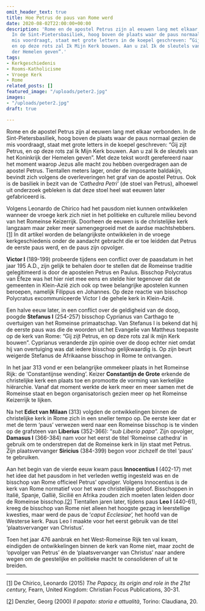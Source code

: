 ```yaml
---
omit_header_text: true
title: Hoe Petrus de paus van Rome werd
date: 2020-08-02T22:00:00+00:00
description: 'Rome en de apostel Petrus zijn al eeuwen lang met elkaar verbonden.
  In de Sint-Pietersbasiliek, hoog boven de plaats waar de paus normaal gezien de
  mis voordraagt, staat met grote letters in de koepel geschreven: “Gij zijt Petrus,
  en op deze rots zal Ik Mijn Kerk bouwen. Aan u zal Ik de sleutels van het Koninkrijk
  der Hemelen geven”.'
tags:
- Kerkgeschiedenis
- Rooms-Katholicisme
- Vroege Kerk
- Rome
related_posts: []
featured_image: "/uploads/peter2.jpg"
images:
- "/uploads/peter2.jpg"
draft: true

---
```

Rome en de apostel Petrus zijn al eeuwen lang met elkaar verbonden. In de Sint-Pietersbasiliek, hoog boven de plaats waar de paus normaal gezien de mis voordraagt, staat met grote letters in de koepel geschreven: “Gij zijt Petrus, en op deze rots zal Ik Mijn Kerk bouwen. Aan u zal Ik de sleutels van het Koninkrijk der Hemelen geven”. Met deze tekst wordt gerefereerd naar het moment waarop Jezus alle macht zou hebben overgedragen aan de apostel Petrus. Tientallen meters lager, onder de imposante baldakijn, bevindt zich volgens de overleveringen het graf van de apostel Petrus. Ook is de basiliek in bezit van de _‘Cathedra Petri’_ (de stoel van Petrus), alhoewel uit onderzoek gebleken is dat deze stoel heel wat eeuwen later gefabriceerd is.

Volgens Leonardo de Chirico had het pausdom niet kunnen ontwikkelen wanneer de vroege kerk zich niet in het politieke en culturele milieu bevond van het Romeinse Keizerrijk. Doorheen de eeuwen is de christelijke kerk langzaam maar zeker meer samengegroeid met de aardse machtshebbers.[\[1\]](#_ftn1) In dit artikel worden de belangrijkste ontwikkelen in de vroege kerkgeschiedenis onder de aandacht gebracht die er toe leidden dat Petrus de eerste paus werd, en de paus zijn opvolger.

**Victor I** (189-199) probeerde tijdens een conflict over de paasdatum in het jaar 195 A.D., zijn gelijk te behalen door te stellen dat de Romeinse traditie gelegitimeerd is door de apostelen Petrus en Paulus. Bisschop Polycratus van Efeze was het hier niet mee eens en stelde hier tegenover dat de gemeenten in Klein-Azië zich ook op twee belangrijke apostelen kunnen beroepen, namelijk Filippus en Johannes. Op deze reactie van bisschop Polycratus excommuniceerde Victor I de gehele kerk in Klein-Azië.

Een halve eeuw later, in een conflict over de geldigheid van de doop, poogde **Stefanus I** (254-257) bisschop Cyprianus van Carthago te overtuigen van het Romeinse primaatschap. Van Stefanus I is bekend dat hij de eerste paus was die de woorden uit het Evangelie van Mattheus toepaste op de kerk van Rome: “Gij zijt Petrus, en op deze rots zal ik mijn Kerk bouwen”. Cyprianus veranderde zijn opinie over de doop echter niet omdat hij van overtuiging was dat iedere bisschop gelijkwaardig is. Op zijn beurt weigerde Stefanus de Afrikaanse bisschop in Rome te ontvangen.

In het jaar 313 vond er een belangrijke ommekeer plaats in het Romeinse Rijk: de ‘Constantijnse wending’. Keizer **Constantijn de Grote** erkende de christelijke kerk een plaats toe en promootte de vorming van kerkelijke hiërarchie. Vanaf dat moment werkte de kerk meer en meer samen met de Romeinse staat en begon organisatorisch gezien meer op het Romeinse Keizerrijk te lijken.

Na het **Edict van Milaan** (313) volgden de ontwikkelingen binnen de christelijke kerk in Rome zich in een sneller tempo op. De eerste keer dat er met de term ‘paus’ verwezen werd naar een Romeinse bisschop is te vinden op de grafsteen van **Liberius** (352-366): “_sub Liberio papa”._ Zijn opvolger, **Damasus I** (366-384) nam voor het eerst de titel ‘Romeinse cathedra’ in gebruik om te onderstrepen dat de Romeinse kerk in lijn staat met Petrus. Zijn plaatsvervanger **Siricius** (384-399) begon voor zichzelf de titel ‘paus’ te gebruiken.

Aan het begin van de vierde eeuw kwam paus **Innocentius I** (402-17) met het idee dat het pausdom in het verleden wettig ingesteld was en de bisschop van Rome officieel Petrus’ opvolger. Volgens Innocentius is de kerk van Rome normatief voor het ware christelijke geloof. Bisschoppen in Italië, Spanje, Gallië, Sicilië en Afrika zouden zich moeten laten leiden door de Romeinse bisschop.[\[2\]](#_ftn2) Tientallen jaren later, tijdens paus **Leo I** (440-61), kreeg de bisschop van Rome niet alleen het hoogste gezag in leerstellige kwesties, maar werd de paus de ‘_caput Ecclesiae’,_ het hoofd van de Westerse kerk. Paus Leo I maakte voor het eerst gebruik van de titel ‘plaatsvervanger van Christus’.

Toen het jaar 476 aanbrak en het West-Romeinse Rijk ten val kwam, eindigden de ontwikkelingen binnen de kerk van Rome niet, maar zocht de ‘opvolger van Petrus’ én de ‘plaatsvervanger van Christus’ naar andere wegen om de geestelijke en politieke macht te consolideren of uit te breiden.

***

[\[1\]](#_ftnref1) De Chirico, Leonardo (2015) _The Papacy, its origin and role in the 21st century,_ Fearn, United Kingdom: Christian Focus Publications, 30-31. 

[\[2\]](#_ftnref2) Denzler, Georg (2000) _Il papato: storia e attualità_, Torino: Claudiana, 20.